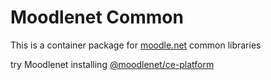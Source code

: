 # Moodlenet Common

This is a container package for [moodle.net](https://moodle.net) common libraries

try Moodlenet installing [@moodlenet/ce-platform](https://www.npmjs.com/package/@moodlenet/ce-platform)
